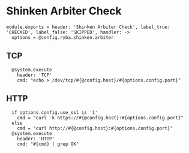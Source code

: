 
# Shinken Arbiter Check

    module.exports = header: 'Shinken Arbiter Check', label_true: 'CHECKED', label_false: 'SKIPPED', handler: ->
      options = @config.ryba.shinken.arbiter

## TCP

      @system.execute
        header: 'TCP'
        cmd: "echo > /dev/tcp/#{@config.host}/#{options.config.port}"

## HTTP

      if options.config.use_ssl is '1'
        cmd = "curl -k https://#{@config.host}:#{options.config.port}"
      else
        cmd = "curl http://#{@config.host}:#{options.config.port}"
      @system.execute
        header: 'HTTP'
        cmd: "#{cmd} | grep OK"

